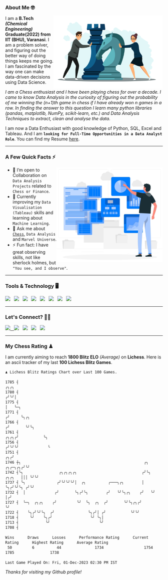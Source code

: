 ### About Me 🤓
<img align="right" alt="Coding" width="350" src="https://github.com/Laxman-Lakhan/Laxman-Lakhan/blob/master/Assets/Chess_Vector.jpg">   

I am a **B.Tech** _**(Chemical Engineering)**_ **Graduate(2022) from IIT (BHU), Varanasi**. I am a problem solver, and figuring out the better way of doing things keeps me going. I am fascinated by the way one can make data-driven decisions using Data Science. 

_I am a Chess enthusiast and I have been playing chess for over a decade. I came to know Data Analysis in the curiosity of figuring out the probability of me winning the (n+1)th game in chess if I have already won n games in a row. In finding the answer to this question I learn many python libraries (pandas, matplotlib, NumPy, scikit-learn, etc.) and Data Analysis Techniques to extract, clean and analyse the data._

I am now a Data Enthusiast with good knowledge of Python, SQL, Excel and Tableau. And I am **`looking for Full-Time Opportunities in a Data Analyst Role`**. You can find my Resume
 [here](https://drive.google.com/file/d/1UIOoogRLj5eGQFQBkuvMmTISZVdl2Ok7/view?usp=sharing).


---

### A Few Quick Facts ⚡️
<img align="right" alt="Coding" width="340" src="https://github.com/Laxman-Lakhan/Laxman-Lakhan/blob/master/Assets/Data_Vector.jpg">   

- 🤝 I’m open to Collaboration on `Data Analysis Projects` related to `Chess or Finance`.
- 📖 Currently improving my `Data Visualisation (Tableau)` skills and learning about `Machine Learning`.
- 💬 Ask me about [`Chess`](https://lichess.org/@/YourKingIsInDanger), `Data Analysis` and `Marvel Universe`.
- ⚡️ Fun fact: I have great observing skills, not like sherlock holmes, but `"You see, and I observe"`.

---
### Tools & Technology 🖥

<img src="https://img.shields.io/badge/Python-white?logo=Python&logoColor=ColorName&style=ShieldStyle" /> &nbsp;
<img src="https://img.shields.io/badge/MySQL-white?logo=MySQL&logoColor=ColorName&style=ShieldStyle" /> &nbsp;
<img src="https://img.shields.io/badge/Tableau-white?logo=Tableau&logoColor=ColorName&style=ShieldStyle" /> &nbsp;
<img src="https://img.shields.io/badge/Excel-white?logo=Microsoft+Excel&logoColor=196F3D&style=ShieldStyle" /> &nbsp;
<img src="https://img.shields.io/badge/Jupyter-white?logo=Jupyter&logoColor=ColorName&style=ShieldStyle" /> &nbsp;
<img src="https://img.shields.io/badge/pandas-white?logo=Pandas&logoColor=000080&style=ShieldStyle" /> &nbsp;
<img src="https://img.shields.io/badge/numpy-white?logo=Numpy&logoColor=85C1E9&style=ShieldStyle" /> &nbsp;
<img src="https://img.shields.io/badge/scikit learn-white?logo=Scikit+Learn&logoColor=ColorName&style=ShieldStyle" /> &nbsp;



---

### Let's Connect? 🫳🏻

<a href="mailto:laxmansingh.lakhan@gmail.com"> <img src="https://img.icons8.com/fluent/48/000000/gmail.png" width="3.5%"/> &nbsp;
[<img src="https://img.icons8.com/color/48/000000/linkedin.png" width="3.5%"/>](https://www.linkedin.com/in/laxman-lakhan/)  &nbsp;
[<img src="https://img.icons8.com/fluent/48/000000/facebook-new.png" width="3.5%"/>](https://www.facebook.com/s.laxmanlakhan/)  &nbsp;
[<img src="https://img.icons8.com/fluent/48/000000/instagram-new.png" width="3.5%"/>](https://www.instagram.com/laxman.lakhan/)  &nbsp;
[<img src="https://img.icons8.com/color/48/000000/twitter.png" width="3.5%"/>](https://twitter.com/laxman__lakhan)  &nbsp;

 ---
  
### My Chess Rating ♟
  
I am currently aiming to reach **1800 Blitz ELO** *(Average)* on **Lichess**. Here is an ascii tracker of my last **100 Lichess Blitz Games**.

  ```
  ♟︎ 𝙻𝚒𝚌𝚑𝚎𝚜𝚜 𝙱𝚕𝚒𝚝𝚣 𝚁𝚊𝚝𝚒𝚗𝚐𝚜 𝙲𝚑𝚊𝚛𝚝 𝚘𝚟𝚎𝚛 𝙻𝚊𝚜𝚝 𝟷00 𝙶𝚊𝚖𝚎𝚜.
  
1785 ┤                                                                                        ╭╮╭╮
1780 ┤                                                                                       ╭╯╰╯│
1775 ┤                                                                                       │   ╰─╮
1771 ┤                                                                                      ╭╯     ╰╮╭╮
1766 ┤                                                                                     ╭╯       ╰╯╰╮
1761 ┤                                                                                ╭╮╭╮╭╯           ╰╮
1756 ┤                                                                               ╭╯╰╯╰╯             ╰
1751 ┤                                                                            ╭╮╭╯
1746 ┼╮                                                       ╭╮          ╭╮╭─╮╭╮╭╯╰╯
1742 ┤╰╮                ╭╮╭╮╭╮╭╮                             ╭╯╰╮  ╭╮╭╮   │││ ╰╯╰╯
1737 ┤ ╰╮              ╭╯╰╯╰╯╰╯│  ╭╮          ╭───╮╭╮        │  ╰╮╭╯╰╯╰╮ ╭╯╰╯
1732 ┤  │             ╭╯       ╰╮╭╯╰╮        ╭╯   ╰╯╰╮╭╮    ╭╯   ╰╯    │╭╯
1727 ┤  ╰─╮  ╭╮╭╮    ╭╯         ╰╯  ╰╮  ╭╮  ╭╯       ╰╯╰╮╭╮╭╯          ╰╯
1722 ┤    ╰╮╭╯╰╯╰╮  ╭╯               ╰╮╭╯│ ╭╯           ╰╯╰╯
1718 ┤     ╰╯    ╰╮╭╯                 ╰╯ ╰╮│
1713 ┤            ╰╯                      ╰╯
1708 ┤ 

Wins      Draws      Losses      Performance Rating      Current Rating      Highest Rating      Average Rating
   50         6          44               1734                  1754                1785                1738     

Last Game Played On: Fri, 01-Dec-2023 02:30 PM IST
  ```
  
  
*Thanks for visiting my Github profile!*
